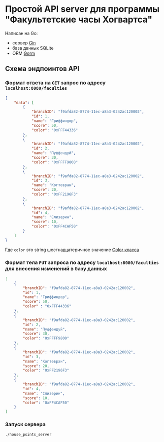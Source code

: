 # Простой API server для программы "Факультетские часы Хогвартса"

Написан на Go:

- сервер [Gin](https://github.com/gin-gonic/gin)
- база данных SQLite
- ORM [Gorm](https://github.com/go-gorm/gorm)

## Схема эндпоинтов API

### Формат ответа на `GET` запрос по адресу `localhost:8080/faculties`

```json
{
    "data": [
        {
            "branchID": "f9afda82-8774-11ec-a8a3-0242ac120002",
            "id": 1,
            "name": "Гриффиндор",
            "score": 50,
            "color": "0xFFF44336"
        },
        {
            "branchID": "f9afda82-8774-11ec-a8a3-0242ac120002",
            "id": 2,
            "name": "Пуффендуй",
            "score": 30,
            "color": "0xFFFF9800"
        },
        {
            "branchID": "f9afda82-8774-11ec-a8a3-0242ac120002",
            "id": 3,
            "name": "Когтевран",
            "score": 20,
            "color": "0xFF2196F3"
        },
        {
            "branchID": "f9afda82-8774-11ec-a8a3-0242ac120002",
            "id": 4,
            "name": "Слизерин",
            "score": 10,
            "color": "0xFF4CAF50"
        }
    ]
}
```

Где `color` это string шестнадцатеричное значение [Color класса](https://api.flutter.dev/flutter/dart-ui/Color-class.html)  

### Формат тела `PUT` запроса по адресу `localhost:8080/faculties` для внесения изменений в базу данных

```json
[
    {
        "branchID": "f9afda82-8774-11ec-a8a3-0242ac120002",
        "id": 1,
        "name": "Гриффиндор",
        "score": 50,
        "color" : "0xFFF44336"
    },
    {
        "branchID": "f9afda82-8774-11ec-a8a3-0242ac120002",
        "id": 2,
        "name": "Пуффендуй",
        "score": 30,
        "color": "0xFFFF9800"
    },
    {
        "branchID": "f9afda82-8774-11ec-a8a3-0242ac120002",
        "id": 3,
        "name": "Когтевран",
        "score": 20,
        "color": "0xFF2196F3"
    },
    {
        "branchID": "f9afda82-8774-11ec-a8a3-0242ac120002",
        "id": 4,
        "name": "Слизерин",
        "score": 10,
        "color": "0xFF4CAF50"
    }
]

```

### Запуск сервера

```bash
./house_points_server
```
